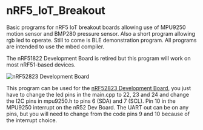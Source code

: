 # nRF5_IoT_Breakout

Basic programs for nRF5 IoT breakout boards allowing use of MPU9250 motion sensor and BMP280 pressure sensor. Also a short program allowing rgb led to operate. Still to come is BLE demonstration program. All programs are intended to use the mbed compiler.

The nRF51822 Development Board is retired but this program will work on most nRF51-based devices.

![nRF52823 Development Board](https://d3s5r33r268y59.cloudfront.net/44691/products/thumbs/2016-05-21T06:41:32.433Z-nRF52DevBoard.top.3.jpg.855x570_q85_pad_rcrop.jpg)

This program can be used for the [nRF52823 Development Board](https://www.tindie.com/products/onehorse/nrf52832-development-board/), you just have to change the led pins in the main.cpp to 22, 23 and 24 and change the I2C pins in mpu9250.h to pins 6 (SDA) and 7 (SCL). Pin 10 in the MPU9250 interrupt on the nR52 Dev Board. The UART out can be on any pins, but you will need to change from the code  pins 9 and 10 because of the interrupt choice.
